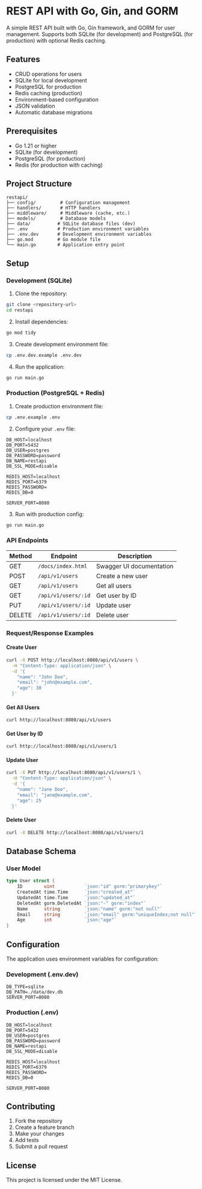 # REST API with Go, Gin, and GORM

A simple REST API built with Go, Gin framework, and GORM for user management. Supports both SQLite (for development) and PostgreSQL (for production) with optional Redis caching.

## Features

- CRUD operations for users
- SQLite for local development
- PostgreSQL for production
- Redis caching (production)
- Environment-based configuration
- JSON validation
- Automatic database migrations

## Prerequisites

- Go 1.21 or higher
- SQLite (for development)
- PostgreSQL (for production)
- Redis (for production with caching)

## Project Structure

```
restapi/
├── config/         # Configuration management
├── handlers/       # HTTP handlers
├── middleware/     # Middleware (cache, etc.)
├── models/         # Database models
├── data/          # SQLite database files (dev)
├── .env           # Production environment variables
├── .env.dev       # Development environment variables
├── go.mod         # Go module file
└── main.go        # Application entry point
```

## Setup

### Development (SQLite)

1. Clone the repository:
```bash
git clone <repository-url>
cd restapi
```

2. Install dependencies:
```bash
go mod tidy
```

3. Create development environment file:
```bash
cp .env.dev.example .env.dev
```

4. Run the application:
```bash
go run main.go
```

### Production (PostgreSQL + Redis)

1. Create production environment file:
```bash
cp .env.example .env
```

2. Configure your `.env` file:
```env
DB_HOST=localhost
DB_PORT=5432
DB_USER=postgres
DB_PASSWORD=password
DB_NAME=restapi
DB_SSL_MODE=disable

REDIS_HOST=localhost
REDIS_PORT=6379
REDIS_PASSWORD=
REDIS_DB=0

SERVER_PORT=8080
```

3. Run with production config:
```bash
go run main.go
```

### API Endpoints

| Method | Endpoint | Description |
|--------|----------|-------------|
| GET | `/docs/index.html` | Swagger UI documentation |
| POST | `/api/v1/users` | Create a new user |
| GET | `/api/v1/users` | Get all users |
| GET | `/api/v1/users/:id` | Get user by ID |
| PUT | `/api/v1/users/:id` | Update user |
| DELETE | `/api/v1/users/:id` | Delete user |

### Request/Response Examples

#### Create User
```bash
curl -X POST http://localhost:8080/api/v1/users \
  -H "Content-Type: application/json" \
  -d '{
    "name": "John Doe",
    "email": "john@example.com",
    "age": 30
  }'
```

#### Get All Users
```bash
curl http://localhost:8080/api/v1/users
```

#### Get User by ID
```bash
curl http://localhost:8080/api/v1/users/1
```

#### Update User
```bash
curl -X PUT http://localhost:8080/api/v1/users/1 \
  -H "Content-Type: application/json" \
  -d '{
    "name": "Jane Doe",
    "email": "jane@example.com",
    "age": 25
  }'
```

#### Delete User
```bash
curl -X DELETE http://localhost:8080/api/v1/users/1
```

## Database Schema

### User Model
```go
type User struct {
    ID        uint           `json:"id" gorm:"primarykey"`
    CreatedAt time.Time      `json:"created_at"`
    UpdatedAt time.Time      `json:"updated_at"`
    DeletedAt gorm.DeletedAt `json:"-" gorm:"index"`
    Name      string         `json:"name" gorm:"not null"`
    Email     string         `json:"email" gorm:"uniqueIndex;not null"`
    Age       int            `json:"age"`
}
```

## Configuration

The application uses environment variables for configuration:

### Development (.env.dev)
```env
DB_TYPE=sqlite
DB_PATH=./data/dev.db
SERVER_PORT=8080
```

### Production (.env)
```env
DB_HOST=localhost
DB_PORT=5432
DB_USER=postgres
DB_PASSWORD=password
DB_NAME=restapi
DB_SSL_MODE=disable

REDIS_HOST=localhost
REDIS_PORT=6379
REDIS_PASSWORD=
REDIS_DB=0

SERVER_PORT=8080
```

## Contributing

1. Fork the repository
2. Create a feature branch
3. Make your changes
4. Add tests
5. Submit a pull request

## License

This project is licensed under the MIT License.
